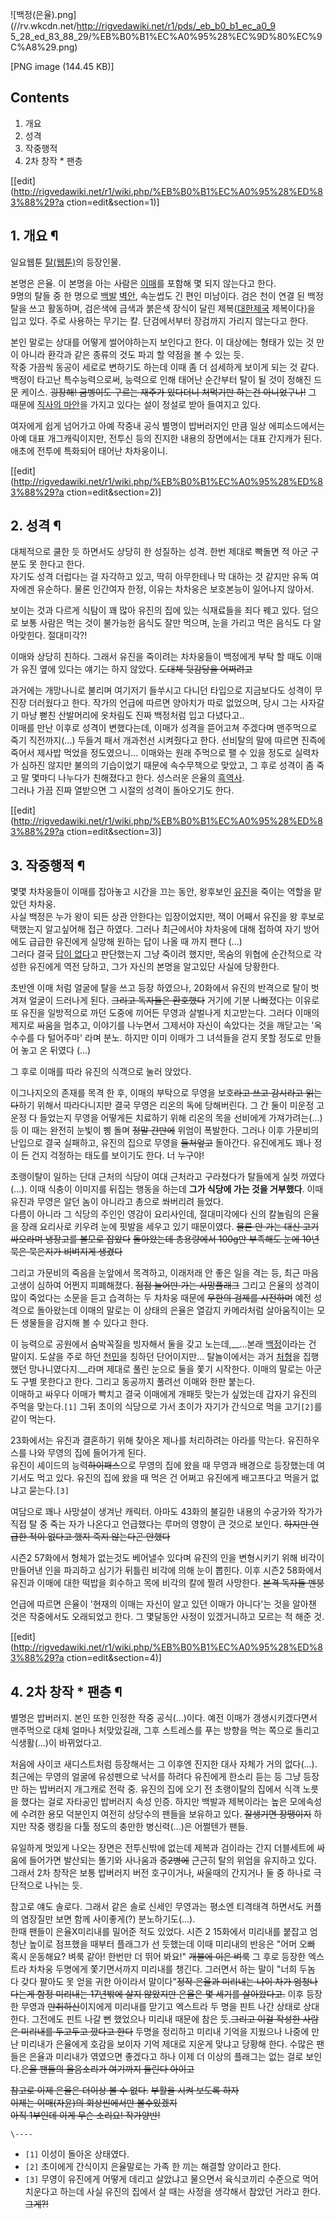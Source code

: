 ![백정\(은율\).png](//rv.wkcdn.net/http://rigvedawiki.net/r1/pds/_eb_b0_b1_ec_a0_9
5_28_ed_83_88_29/%EB%B0%B1%EC%A0%95%28%EC%9D%80%EC%9C%A8%29.png)

[PNG image (144.45 KB)]

## Contents

    

1. 개요 
2. 성격 
3. 작중행적 
4. 2차 창작 * 팬층 

[[edit](http://rigvedawiki.net/r1/wiki.php/%EB%B0%B1%EC%A0%95%28%ED%83%88%29?a
ction=edit&section=1)]

## 1. 개요 ¶

일요웹툰 [탈(웹툰)](%ED%83%88%28%EC%9B%B9%ED%88%B0%29.md)의 등장인물.

  

본명은 은율. 이 본명을 아는 사람은 [이매](%EC%9D%B4%EB%A7%A4.md)를 포함해 몇 되지 않는다고 한다.  
9명의 탈들 중 한 명으로 [백발](%EB%B0%B1%EB%B0%9C.md) [벽안](%EB%B2%BD%EC%95%88.md),
속눈썹도 긴 편인 미남이다. 검은 천이 연결 된 백정탈을 쓰고 활동하며, 검은색에 금색과 붉은색 장식이 달린
제복([대한제국](%EB%8C%80%ED%95%9C%EC%A0%9C%EA%B5%AD.md) 제복이다)을 입고 있다. 주로 사용하는
무기는 칼. 단검에서부터 장검까지 가리지 않는다고 한다.

  

본인 말로는 상대를 어떻게 썰어야하는지 보인다고 한다. 이 대상에는 형태가 있는 것 만이 아니라 환각과 같은 종류의 것도 파괴 할 약점을 볼
수 있는 듯.  
작중 가끔씩 동공이 세로로 변하기도 하는데 이때 좀 더 섬세하게 보이게 되는 것 같다. 백정이 타고난 특수능력으로써, 능력으로 인해 태어난
순간부터 탈이 될 것이 정해진 드문 케이스. <del>굉장해! 굼벵이도 구르는 재주가 있다더니 처먹기만 하는건 아니었구나!</del> 그
때문에 [직사의 마안](%EC%A7%81%EC%82%AC%EC%9D%98%20%EB%A7%88%EC%95%88.md)을 가지고 있다는
설이 정설로 받아 들여지고 있다.

  

여자에게 쉽게 넘어가고 아예 작중내 공식 별명이 밥버러지인 만큼 일상 에피소드에서는 아예 대표 개그캐릭이지만, 전투신 등의 진지한 내용의
장면에서는 대표 간지캐가 된다. 애초에 전투에 특화되어 태어난 차차웅이니.

  
  

[[edit](http://rigvedawiki.net/r1/wiki.php/%EB%B0%B1%EC%A0%95%28%ED%83%88%29?a
ction=edit&section=2)]

## 2. 성격 ¶

  

대체적으로 쿨한 듯 하면서도 상당히 한 성질하는 성격. 한번 제대로 빡돌면 적 아군 구분도 못 한다고 한다.  
자기도 성격 더럽다는 걸 자각하고 있고, 딱히 아무한테나 막 대하는 것 같지만 유독 여자에겐 유순하다. 물론 인간여자 한정, 이유는 차차웅은
보호본능이 일어나지 않아서.

  

보이는 것과 다르게 식탐이 꽤 많아 유진의 집에 있는 식재료들을 죄다 꿰고 있다. 덤으로 보통 사람은 먹는 것이 불가능한 음식도 잘만
먹으며, 눈을 가리고 먹은 음식도 다 알아맞힌다. 절대미각?!

  

이매와 상당히 친하다. 그래서 유진을 죽이려는 차차웅들이 백정에게 부탁 할 때도 이매가 유진 옆에 있다는 얘기는 하지 않았다.
<del>도대체 뒷감당을 어쩌려고</del>

  
  

과거에는 개망나니로 불리며 여기저기 들쑤시고 다니던 타입으로 지금보다도 성격이 무진장 더러웠다고 한다. 작가의 언급에 따르면 양아치가 따로
없었으며, 당시 그는 사자갈기 마냥 뻗친 산발머리에 옷차림도 진짜 백정처럼 입고 다녔다고..  
이매를 만난 이후로 성격이 변했다는데, 이매가 성격을 뜯어고쳐 주겠다며 맨주먹으로 죽기 직전까지(...) 두들겨 패서 개과천선 시켜줬다고
한다. 선비탈의 말에 따르면 진즉에 죽어서 제사밥 먹었을 정도였으니... 이매와는 원래 주먹으로 팰 수 있을 정도로 실력차가 심하진 않지만
불의의 기습이었기 때문에 속수무책으로 맞았고, 그 후로 성격이 좀 죽고 말 몇마디 나누다가 친해졌다고 한다. 성스러운 은율의
[흑역사](%ED%9D%91%EC%97%AD%EC%82%AC.md).  
그러나 가끔 진짜 열받으면 그 시절의 성격이 돌아오기도 한다.

  
  

[[edit](http://rigvedawiki.net/r1/wiki.php/%EB%B0%B1%EC%A0%95%28%ED%83%88%29?a
ction=edit&section=3)]

## 3. 작중행적 ¶

  

몇몇 차차웅들이 이매를 잡아놓고 시간을 끄는 동안, 왕후보인
[유진](%EC%9C%A0%EC%A7%84%28%ED%83%88%29.md)을 죽이는 역할을 맡았던 차차웅.  
사실 백정은 누가 왕이 되든 상관 안한다는 입장이었지만, 잭이 어째서 유진을 왕 후보로 택했는지 알고싶어해 접근 하였다. 그러나 최근에서야
차차웅에 대해 접하여 자기 방어에도 급급한 유진에게 실망해 원하는 답이 나올 때 까지 팬다 (...)  
그러다 결국 [답이 없다](%EB%8B%B5%EC%9D%B4%20%EC%97%86%EB%8B%A4.md)고 판단했는지 그냥 죽이려
했지만, 목숨의 위협에 순간적으로 각성한 유진에게 역전 당하고, 그가 자신의 본명을 알고있단 사실에 당황한다.

  

초반엔 이매 처럼 얼굴에 탈을 쓰고 등장 하였으나, 20화에서 유진의 반격으로 탈이 벗겨져 얼굴이 드러나게 된다. <del>그리고 독자들은
환호했다</del> 거기에 기분 나빠졌다는 이유로 또 유진을 일방적으로 까던 도중에 끼어든 무영과 살벌나게 치고받는다. 그러다 이매의 제지로
싸움을 멈추고, 이야기를 나누면서 그제서야 자신이 속았다는 것을 깨닫고는 '옥수수를 다 털어주마' 라며 분노. 하지만 이미 이매가 그
녀석들을 걷지 못할 정도로 만들어 놓고 온 뒤였다 (...)

  

그 후로 이매를 따라 유진의 식객으로 눌러 앉았다.

  
  

이그나지오의 존재를 목격 한 후, 이매의 부탁으로 무영을 보호<del>라고 쓰고 감시라고 읽는다</del>하기 위해서 따라다니지만 결국
무영은 리온의 독에 당해버린다. 그 간 둘이 미운정 고운정 다 들었는지 무영을 어떻게든 치료하기 위해 리온의 목을 선비에게
가져가려는(...) 등 이 때는 완전히 눈빛이 삥 돌며 <del>정말 간만에</del> 위엄이 폭발한다. 그러나 이후 가문비의 난입으로 결국
실패하고, 유진의 집으로 무영을 <del>들처엎고</del> 돌아간다. 유진에게도 꽤나 정이 든 건지 걱정하는 태도를 보이기도 한다. 너
누구야!

  
  

초랭이탈이 일하는 단대 근처의 식당이 여대 근처라고 구라쳤다가 탈들에게 실컷 까였다(...). 이때 식충이 이미지를 뒤집는 행동을 하는데
**그가 식당에 가는 것을 거부했다**. 이때 유진과 무영은 알던 놈이 아니라고 총으로 쏴버리려 들었다.  
다름이 아니라 그 식당의 주인인 영감이 요리사인데, 절대미각에다 신의 칼놀림의 은율을 장래 요리사로 키우려 눈에 핏발을 세우고 있기
때문이였다. <del>물론 안 가는 대신 고기 싸오라며 냉장고를 볼모로 잡았다</del> <del>돌아왔는데 총용량에서 100g만 부족해도
눈에 10년 묵은 묵은지가 비벼지게 생겼다</del>

  

그리고 가문비의 죽음을 눈앞에서 목격하고, 이래저래 안 좋은 일을 격는 등, 최근 마음고생이 심하여 어쩐지 피폐해졌다. <del>점점 늘어만
가는 사망플래그</del> 그리고 은율의 성격이 많이 죽었다는 소문을 듣고 습격하는 두 차차웅 때문에 <del>무한의 검제를
시전하며</del> 예전 성격으로 돌아왔는데 이매의 말로는 이 상태의 은율은 열감지 카메라처럼 살아움직이는 모든 생물들을 감지해 볼 수
있다고 한다.

  

이 능력으로 공원에서 숨박꼭질을 빙자해서 둘을 갖고 노는데,__...본래 [백정](%EB%B0%B1%EC%A0%95.md)이라는 건
말이지. 도살을 주로 하던 [천민](%EC%B2%9C%EB%AF%BC.md)을 칭하던 단어이지만... 탈놀이에서는 과거
[처형](%EC%B2%98%ED%98%95.md)을 집행했던 망나니였다지.__라며 제대로 풀린 눈으로 둘을 쫓기 시작한다. 이매의
말로는 아군도 구별 못한다고 한다. 그리고 동공까지 풀려선 이매와 한판 붙는다.  
이매하고 싸우다 이매가 빡치고 결국 이매에게 개패듯 맞는가 싶었는데 갑자기 유진의 주먹을 맞는다.`[1]` 그뒤 초이의 식당으로 가서 초이가
자기가 간식으로 먹을 고기`[2]`를 같이 먹는다.

  

23화에서는 유진과 결혼하기 위해 찾아온 제나를 처리하려는 아라를 막는다. 유진하우스를 나와 무영의 집에 들어가게 된다.  
유진이 셰이드의 능력<del>하이패스</del>으로 무영의 집에 왔을 때 무영과 배경으로 등장했는데 여기서도 먹고 있다. 유진의 집에 왔을
때 먹은 건 어쩌고 유진에게 배고프다고 먹을거 없냐고 묻는다.`[3]`

  

여담으로 꽤나 사망설이 생겨난 캐릭터. 아마도 43화의 불길한 내용의 수궁가와 작가가 직접 탈 중 죽는 자가 나온다고 언급했다는 루머의
영향이 큰 것으로 보인다. <del>하지만 언급한 적이 없다고 했지 죽지 않는다곤 안했다</del>

  

시즌2 57화에서 형체가 없는것도 베어낼수 있다며 유진의 인을 변형시키기 위해 비각이 만들어낸 인을 파괴하고 심기가 뒤틀린 비각에 의해 눈이
뽑힌다. 이후 시즌2 58화에서 유진과 이매에 대한 떡밥을 회수하고 목에 비각의 칼에 찔려 사망한다. <del>본격 독자들 멘붕</del>

  

언급에 따르면 은율이 '현재의 이매는 자신이 알고 있던 이매가 아니다'는 것을 알아챈 것은 작중에서도 오래되었고 한다. 그 몇달동안 사정이
있겠거니하고 모르는 척 해준 것.

  

[[edit](http://rigvedawiki.net/r1/wiki.php/%EB%B0%B1%EC%A0%95%28%ED%83%88%29?a
ction=edit&section=4)]

## 4. 2차 창작 * 팬층 ¶

별명은 밥버러지. 본인 또한 인정한 작중 공식(...)이다. 예전 이매가 갱생시키겠다면서 맨주먹으로 대체 얼마나 처맞았길래, 그후 스트레스를
푸는 방향을 먹는 쪽으로 돌리고 식생활(...)이 바뀌었다고.

  

처음에 사이코 새디스트처럼 등장해서는 그 이후엔 진지한 대사 자체가 거의 없다(...). 최근에는 무영의 얼굴에 유성펜으로 낙서를 하려다
유진에게 한소리 듣는 등 그냥 등장만 하는 밥버러지 개그캐로 전락 중. 유진의 집에 오기 전 초랭이탈의 집에서 식객 노릇을 했다는 걸로
자타공인 밥버러지 속성 인증. 하지만 백발과 제복이라는 높은 모에속성에 수려한 용모 덕분인지 여전히 상당수의 팬들을 보유하고 있다.
<del>잘생기면 장땡이지</del> 하지만 작중 랭킹을 다툴 정도의 충만한 병신력(...)은 어쩔텐가 팬들.

  

유일하게 멋있게 나오는 장면은 전투신밖에 없는데 제복과 검이라는 간지 더블세트에 싸움에 들어가면 발산되는 똘기와 사나움과
<del>중2병에</del> 근근히 탈의 위엄을 유지하고 있다. 그래서 2차 창작은 보통 밥버러지 버전 호구이거나, 싸울때의 간지거나 둘 중
하나로 극단적으로 나뉘는 듯.

  

참고로 얘도 솔로다. 그래서 같은 솔로 신세인 무영과는 평소엔 티격태격 하면서도 커플의 염장질만 보면 함께 사이좋게(?)
분노하기도(...).  
한때 팬들이 은율X미리내를 밀어준 적도 있었다. 시즌 2 15화에서 미리내를 붙잡고 엄청난 높이로 점프했을 때부터 플래그가 선 듯했는데 이때
미리내의 반응은 "어머 오빠 혹시 운동해요? 벼룩 같아! 한번만 더 뛰어 봐요!" <del>개불에 이은 벼룩</del> 그 후로 등장한
엑스트라 차차웅 두명에게 쫓기면서까지 미리내를 챙긴다. 그러면서 하는 말이 "너희 두놈 다 갖다 팔아도 못 얻을 귀한 아이라서
말이다"<del>정작 은율과 미리내는 나이 차가 엄청나다는게 함정 미리내는 17년밖에 살지 않았지만 은율은 몇 세기를 살아왔다고.</del>
이후 등장한 무영과 <del>만취하신</del>이지에게 미리내를 맏기고 엑스트라 두 명을 핀트 나간 상태로 상대한다. 그전에도 핀트 나갈 뻔
했었으나 미리내 때문에 참은 듯.<del>그리고 이걸 작성한 사람은 미리내를 두고두고 깠다고 한다</del> 두명을 정리하고 미리내 기억을
지웠으나 나중에 만난 미리내가 은율에게 호감을 보이자 기억 제대로 지운게 맞냐고 당황해 한다. 수많은 팬들은 은율과 미리내가 엮였으면
좋겠다고 하나 이제 더 이상의 플래그는 없는 걸로 보인다.<del>은율 팬들의 울음소리가 여기까지 들린다 아이고</del>

  
  

<del>참고로 이제 은율은 더이상 볼 수 없다.</del> <del>부활을 시켜 보도록 하자</del>  
<del>이제는 이매(자윤)의 회상씬에서만 볼수있겠지</del>  
<del>아직 1부인데 이게 무슨 소리요! 작가양반!</del>

`\----`

  * `[1]` 이성이 돌아온 상태였다.
  * `[2]` 초이에게 간식이지 은율말로는 가족 한 끼는 해결할 양이라고 한다.
  * `[3]` 무영이 유진에게 어떻게 데리고 살았냐고 물으면서 육식코끼리 수준으로 먹어치운다고 하는데 사실 유진의 집에서 살 때는 사정을 생각해서 참았던 거라고 한다.<del>그게?!</del>

